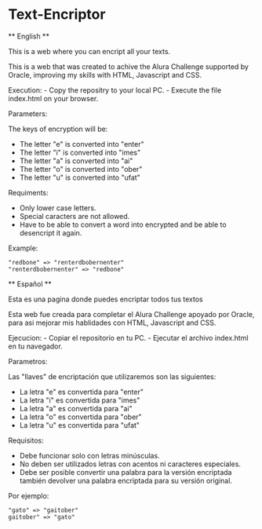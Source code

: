 # Text-Encriptor
** English **

This is a web where you can encript all your texts.


This is a web that was created to achive the Alura Challenge supported by Oracle,
improving my skills with HTML, Javascript and CSS.

Execution:
	- Copy the repositry to your local PC.
	- Execute the file index.html on your browser.


Parameters:

The keys of encryption will be:

- The letter "e" is converted into "enter"
- The letter "i" is converted into "imes"
- The letter "a" is converted into "ai"
- The letter "o" is converted into "ober"
- The letter "u" is converted into "ufat"


Requiments:

- Only lower case letters.
- Special caracters are not allowed.
- Have to be able to convert a word into encrypted and be able to desencript it again.


Example:

	"redbone" => "renterdbobernenter"
	"renterdbobernenter" => "redbone"






** Español **

Esta es una pagina donde puedes encriptar todos tus textos

Esta web fue creada para completar el Alura Challenge apoyado por Oracle,
para asi mejorar mis hablidades con HTML, Javascript and CSS.

Ejecucion:
	- Copiar el repositorio en tu PC.
	- Ejecutar el archivo index.html en tu navegador.

Parametros:

Las "llaves" de encriptación que utilizaremos son las siguientes:

- La letra "e" es convertida para "enter"
- La letra "i" es convertida para "imes"
- La letra "a" es convertida para "ai"
- La letra "o" es convertida para "ober"
- La letra "u" es convertida para "ufat"

Requisitos:
- Debe funcionar solo con letras minúsculas.
- No deben ser utilizados letras con acentos ni caracteres especiales.
- Debe ser posible convertir una palabra para la versión encriptada también devolver una palabra encriptada para su versión original.

Por ejemplo:

	"gato" => "gaitober"
	gaitober" => "gato"
